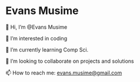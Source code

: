 # Evans Musime

👋 Hi, I’m @Evans Musime

👀 I’m interested in coding

🌱 I’m currently learning Comp Sci.

💞️ I’m looking to collaborate on projects and solutions

📫 How to reach me: evans.musime@gmail.com
